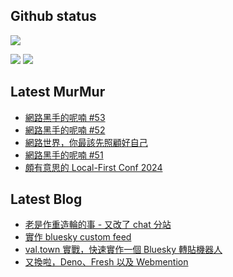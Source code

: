 ## Github status

![](http://github-profile-summary-cards.vercel.app/api/cards/profile-details?username=siygle&theme=default)

![](http://github-profile-summary-cards.vercel.app/api/cards/stats?username=siygle&theme=default)
![](http://github-profile-summary-cards.vercel.app/api/cards/productive-time?username=siygle&theme=default&utcOffset=8)

## Latest MurMur

<!-- CHAT-POST-LIST:START -->
- [網路黑手的呢喃 #53](https://chat.sylee.dev/2024/08/26/網路黑手的呢喃-53)
- [網路黑手的呢喃 #52](https://chat.sylee.dev/2024/08/13/網路黑手的呢喃-52)
- [網路世界，你最該先照顧好自己](https://chat.sylee.dev/2024/08/11/take-care-of-yourself-first)
- [網路黑手的呢喃 #51](https://chat.sylee.dev/2024/07/30/網路黑手的呢喃-51)
- [頗有意思的 Local-First Conf 2024](https://chat.sylee.dev/2024/07/26/local-first-conf-2024)
<!-- CHAT-POST-LIST:END -->

## Latest Blog

<!-- BLOG-POST-LIST:START -->
- [老是作重造輪的事 - 又改了 chat 分站](https://sylee.dev/blog/2024-05-08-rewrite-chat)
- [實作 bluesky custom feed](https://sylee.dev/blog/2023-06-13-bluesky-custom-feed)
- [val.town 實戰，快速實作一個 Bluesky 轉貼機器人](https://sylee.dev/blog/2023-05-28-val-town-bluesky-repost-scheduler)
- [又換啦，Deno、Fresh 以及 Webmention](https://sylee.dev/blog/2023-04-10-change-again-deno-fresh-webmention)
<!-- BLOG-POST-LIST:END -->
